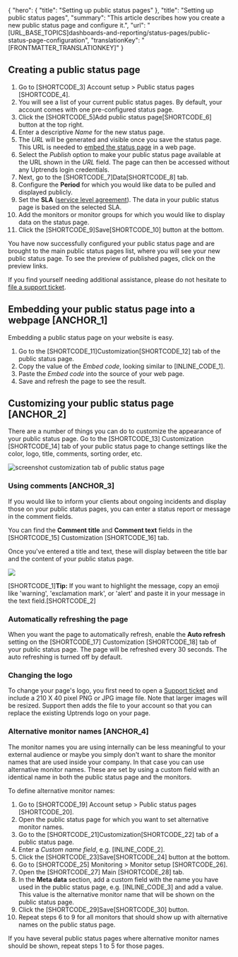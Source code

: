 {
  "hero": {
    "title": "Setting up public status pages"
  },
  "title": "Setting up public status pages",
  "summary": "This article describes how you create a new public status page and configure it.",
  "url": "[URL_BASE_TOPICS]dashboards-and-reporting/status-pages/public-status-page-configuration",
  "translationKey": "[FRONTMATTER_TRANSLATIONKEY]"
}

## Creating a public status page

1. Go to [SHORTCODE_3] Account setup > Public status pages [SHORTCODE_4].
2. You will see a list of your current public status pages. By default, your account comes with one pre-configured status page. 
3. Click the [SHORTCODE_5]Add public status page[SHORTCODE_6] button at the top right.
4. Enter a descriptive *Name* for the new status page.
5. The *URL* will be generated and visible once you save the status page. This URL is needed to [embed the status page]([LINK_URL_1]) in a web page.
6. Select the *Publish* option to make your public status page available at the URL shown in the *URL* field. The page can then be accessed without any Uptrends login credentials. 
7. Next, go to the [SHORTCODE_7]Data[SHORTCODE_8] tab.
8. Configure the **Period** for which you would like data to be pulled and displayed publicly.
9. Set the **SLA** ([service level agreement]([LINK_URL_2])). The data in your public status page is based on the selected SLA.
10. Add the monitors or monitor groups for which you would like to display data on the status page. 
11. Click the [SHORTCODE_9]Save[SHORTCODE_10] button at the bottom.

You have now successfully configured your public status page and are brought to the main public status pages list, where you will see your new public status page. To see the preview of published pages, click on the preview links. 

If you find yourself needing additional assistance, please do not hesitate to [file a support ticket]([LINK_URL_3]).

## Embedding your public status page into a webpage [ANCHOR_1]

Embedding a public status page on your website is easy.
1. Go to the [SHORTCODE_11]Customization[SHORTCODE_12] tab of the public status page.
2. Copy the value of the *Embed code*, looking similar to [INLINE_CODE_1].
3. Paste the *Embed code* into the source of your web page.
4. Save and refresh the page to see the result.

## Customizing your public status page [ANCHOR_2]

There are a number of things you can do to customize the appearance of your public status page.
Go to the [SHORTCODE_13] Customization [SHORTCODE_14] tab of your public status page to change settings like the color, logo, title, comments, sorting order, etc.

![screenshot customization tab of public status page]([LINK_URL_4])

### Using comments [ANCHOR_3]

If you would like to inform your clients about ongoing incidents and display those on your public status pages, you can enter a status report or message in the comment fields.

You can find the **Comment title** and **Comment text** fields in the [SHORTCODE_15] Customization [SHORTCODE_16] tab.

Once you've entered a title and text, these will display between the title bar and the content of your public status page.

![]([LINK_URL_5])

[SHORTCODE_1]**Tip:** If you want to highlight the message, copy an emoji like 'warning', 'exclamation mark', or 'alert' and paste it in your message in the text field.[SHORTCODE_2]

### Automatically refreshing the page

When you want the page to automatically refresh, enable the **Auto refresh** setting on the [SHORTCODE_17] Customization [SHORTCODE_18] tab of your public status page. The page will be refreshed every 30 seconds. The auto refreshing is turned off by default. 

### Changing the logo 

To change your page's logo, you first need to open a [Support ticket]([LINK_URL_6]) and include a 210 X 40 pixel PNG or JPG image file. Note that larger images will be resized. Support then adds the file to your account so that you can replace the existing Uptrends logo on your page. 

### Alternative monitor names [ANCHOR_4]

The monitor names you are using internally can be less meaningful to your external audience or maybe you simply don't want to share the monitor names that are used inside your company. In that case you can use alternative monitor names. These are set by using a custom field with an identical name in both the public status page and the monitors. 

To define alternative monitor names:

1. Go to [SHORTCODE_19] Account setup > Public status pages [SHORTCODE_20].
2. Open the public status page for which you want to set alternative monitor names.
3. Go to the [SHORTCODE_21]Customization[SHORTCODE_22] tab of a public status page.
4. Enter a *Custom name field*, e.g. [INLINE_CODE_2].
5. Click the [SHORTCODE_23]Save[SHORTCODE_24] button at the bottom.
6. Go to [SHORTCODE_25] Monitoring > Monitor setup [SHORTCODE_26].
7. Open the [SHORTCODE_27] Main [SHORTCODE_28] tab.
8. In the **Meta data** section, add a custom field with the name you have used in the public status page, e.g. [INLINE_CODE_3] and add a value. This value is the alternative monitor name that will be shown on the public status page.
9. Click the [SHORTCODE_29]Save[SHORTCODE_30] button.
10. Repeat steps 6 to 9 for all monitors that should show up with alternative names on the public status page.

If you have several public status pages where alternative monitor names should be shown, repeat steps 1 to 5 for those pages. 
